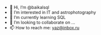 - 👋 Hi, I’m @baikalsql
- 👀 I’m interested in IT and astrophotography
- 🌱 I’m currently learning SQL
- 💞️ I’m looking to collaborate on ...
- 📫 How to reach me: yaz@inbox.ru

<!---
baikalsql/baikalsql is a ✨ special ✨ repository because its `README.md` (this file) appears on your GitHub profile.
You can click the Preview link to take a look at your changes.
--->
